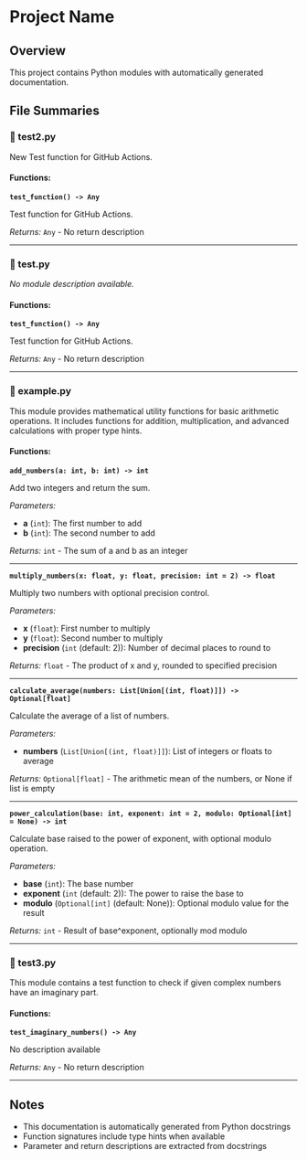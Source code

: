 # Project Name

## Overview
This project contains Python modules with automatically generated documentation.

## File Summaries

### 📄 test2.py
New Test function for GitHub Actions.

#### Functions:

**`test_function() -> Any`**

Test function for GitHub Actions.

*Returns:* `Any` - No return description

---

### 📄 test.py
*No module description available.*

#### Functions:

**`test_function() -> Any`**

Test function for GitHub Actions.

*Returns:* `Any` - No return description

---

### 📄 example.py
This module provides mathematical utility functions for basic arithmetic operations.
It includes functions for addition, multiplication, and advanced calculations with proper type hints.

#### Functions:

**`add_numbers(a: int, b: int) -> int`**

Add two integers and return the sum.

*Parameters:*
- **a** (`int`): The first number to add
- **b** (`int`): The second number to add

*Returns:* `int` - The sum of a and b as an integer

---

**`multiply_numbers(x: float, y: float, precision: int = 2) -> float`**

Multiply two numbers with optional precision control.

*Parameters:*
- **x** (`float`): First number to multiply
- **y** (`float`): Second number to multiply
- **precision** (`int` (default: 2)): Number of decimal places to round to

*Returns:* `float` - The product of x and y, rounded to specified precision

---

**`calculate_average(numbers: List[Union[(int, float)]]) -> Optional[float]`**

Calculate the average of a list of numbers.

*Parameters:*
- **numbers** (`List[Union[(int, float)]]`): List of integers or floats to average

*Returns:* `Optional[float]` - The arithmetic mean of the numbers, or None if list is empty

---

**`power_calculation(base: int, exponent: int = 2, modulo: Optional[int] = None) -> int`**

Calculate base raised to the power of exponent, with optional modulo operation.

*Parameters:*
- **base** (`int`): The base number
- **exponent** (`int` (default: 2)): The power to raise the base to
- **modulo** (`Optional[int]` (default: None)): Optional modulo value for the result

*Returns:* `int` - Result of base^exponent, optionally mod modulo

---

### 📄 test3.py
This module contains a test function to check if given complex numbers have an imaginary part.

#### Functions:

**`test_imaginary_numbers() -> Any`**

No description available

*Returns:* `Any` - No return description

---

## Notes

- This documentation is automatically generated from Python docstrings
- Function signatures include type hints when available
- Parameter and return descriptions are extracted from docstrings

